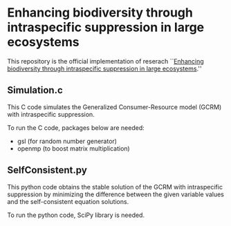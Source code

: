 # Enhancing biodiversity through intraspecific suppression in large ecosystems
This repository is the official implementation of reserach ``[Enhancing biodiversity through intraspecific suppression in large ecosystems](https://arxiv.org/abs/2305.12341).''


## Simulation.c
This C code simulates the Generalized Consumer-Resource model (GCRM) with intraspecific suppression.

To run the C code, packages below are needed: 
- gsl (for random number generator)
- openmp (to boost matrix multiplication)


## SelfConsistent.py
This python code obtains the stable solution of the GCRM with intraspecific suppression by minimizing the difference between the given variable values and the self-consistent equation solutions.

To run the python code, SciPy library is needed.
